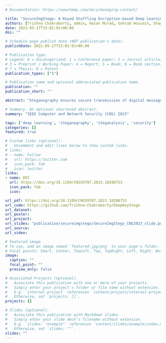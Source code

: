 ```yaml
---
# Documentation: https://wowchemy.com/docs/managing-content/

title: "SecureImgStego: A Keyed Shuffling Encryption-based Deep Learning Model for Secure Image Steganography"
authors: [Trishna Chakraborty, admin, Hasan Murad, Sohrab Hossain, Shagufta Mehnaz]
date: 2021-05-17T15:01:01+06:00
doi: ""

# Schedule page publish date (NOT publication's date).
publishDate: 2021-05-17T15:01:01+06:00

# Publication type.
# Legend: 0 = Uncategorized; 1 = Conference paper; 2 = Journal article;
# 3 = Preprint / Working Paper; 4 = Report; 5 = Book; 6 = Book section;
# 7 = Thesis; 8 = Patent
publication_types: ["1"]

# Publication name and optional abbreviated publication name.
publication: ""
publication_short: ""

abstract: "Steganography ensures secure transmission of digital messages, including image steganography where a secret image is hidden within a non-secret cover image. Deep learning-based methods in image steganography have recently gained popularity but are vulnerable to various attacks. An adversary with varying levels of access to the vanilla deep steganography model can train a surrogate model using another dataset and retrieve hidden images. Moreover, even when uncertain about the presence of hidden information, the adversary with access to the surrogate model can distinguish the carrier image from the unperturbed one. Our paper includes such attack demonstrations that confirm the inherent vulnerabilities present in deep learning-based steganography. Deep learning-based steganography lacks lossless transmission assurance, rendering sophisticated image encryption techniques unsuitable. Furthermore, key concatenation-based techniques for text data steganography fall short in the case of image data. In this paper, we introduce a simple yet effective keyed shuffling approach for encrypting secret images. We employ keyed pixel shuffling, multi-level block shuffling, and a combination of key concatenation and block shuffling, embedded within the model architecture. Our findings demonstrate that the block shuffling-based deep image steganography has negligible error overhead compared to conventional methods while providing effective security against adversaries with different levels of access to the model."

# Summary. An optional shortened abstract.
summary: "IEEE Computer and Network Security (CNS) 2023"

tags: ['deep learning', 'steganography', 'steganalysis', 'security']
categories: []
featured: true

# Custom links (optional).
#   Uncomment and edit lines below to show custom links.
# links:
# - name: Follow
#   url: https://twitter.com
#   icon_pack: fab
#   icon: twitter
links:
- name: DOI
  url: https://doi.org/10.1109/CNS59707.2023.10288753
  icon_pack: fab
  icon: 

url_pdf: https://doi.org/10.1109/CNS59707.2023.10288753
url_code: https://github.com/Trishna-Chakraborty/DeepKeyStego
url_dataset:
url_poster:
url_project:
url_slides: "publication/secureimgstego/SecureImgStego_CNS2023_slide.pdf"
url_source:
url_video:

# Featured image
# To use, add an image named `featured.jpg/png` to your page's folder. 
# Focal points: Smart, Center, TopLeft, Top, TopRight, Left, Right, BottomLeft, Bottom, BottomRight.
image:
  caption: ""
  focal_point: ""
  preview_only: false

# Associated Projects (optional).
#   Associate this publication with one or more of your projects.
#   Simply enter your project's folder or file name without extension.
#   E.g. `internal-project` references `content/project/internal-project/index.md`.
#   Otherwise, set `projects: []`.
projects: []

# Slides (optional).
#   Associate this publication with Markdown slides.
#   Simply enter your slide deck's filename without extension.
#   E.g. `slides: "example"` references `content/slides/example/index.md`.
#   Otherwise, set `slides: ""`.
slides: ""
---
```

